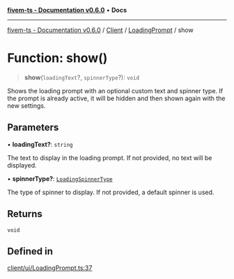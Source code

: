 [**fivem-ts - Documentation v0.6.0**](../../../../../README.md) • **Docs**

***

[fivem-ts - Documentation v0.6.0](../../../../../README.md) / [Client](../../../README.md) / [LoadingPrompt](../README.md) / show

# Function: show()

> **show**(`loadingText`?, `spinnerType`?): `void`

Shows the loading prompt with an optional custom text and spinner type.
If the prompt is already active, it will be hidden and then shown again with the new settings.

## Parameters

• **loadingText?**: `string`

The text to display in the loading prompt. If not provided, no text will be displayed.

• **spinnerType?**: [`LoadingSpinnerType`](../../../enumerations/LoadingSpinnerType.md)

The type of spinner to display. If not provided, a default spinner is used.

## Returns

`void`

## Defined in

[client/ui/LoadingPrompt.ts:37](https://github.com/Purpose-Dev/fivem-ts/blob/main/src/client/ui/LoadingPrompt.ts#L37)
